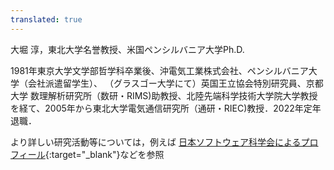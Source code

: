 ```yaml
---
translated: true
---
```

大堀 淳，東北大学名誉教授、米国ペンシルバニア大学Ph.D.

1981年東京大学文学部哲学科卒業後、沖電気工業株式会社、ペンシルバニア大学（会社派遣留学生）、
（グラスゴー大学にて）英国王立協会特別研究員、京都大学 数理解析研究所（数研・RIMS)助教授、北陸先端科学技術大学院大学教授を経て、2005年から東北大学電気通信研究所（通研・RIEC)教授．2022年定年退職．

より詳しい研究活動等については，例えば
[日本ソフトウェア科学会によるプロフィール](https://jssst.or.jp/award/detail/fellow2010.html){:target="_blank"}などを参照